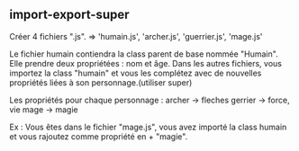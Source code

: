 ## import-export-super

Créer 4 fichiers ".js". => 'humain.js', 'archer.js', 'guerrier.js', 'mage.js'

Le fichier humain contiendra la class parent de base nommée "Humain". Elle prendre deux propriétées : nom et âge.
Dans les autres fichiers, vous importez la class "humain" et vous les complétez avec de nouvelles propriétés liées à son personnage.(utiliser super) 

Les propriétés  pour chaque personnage : 
archer -> fleches
gerrier -> force, vie
mage -> magie

Ex : Vous êtes dans le fichier "mage.js", vous avez importé la class humain et vous rajoutez comme propriété en + "magie". 
